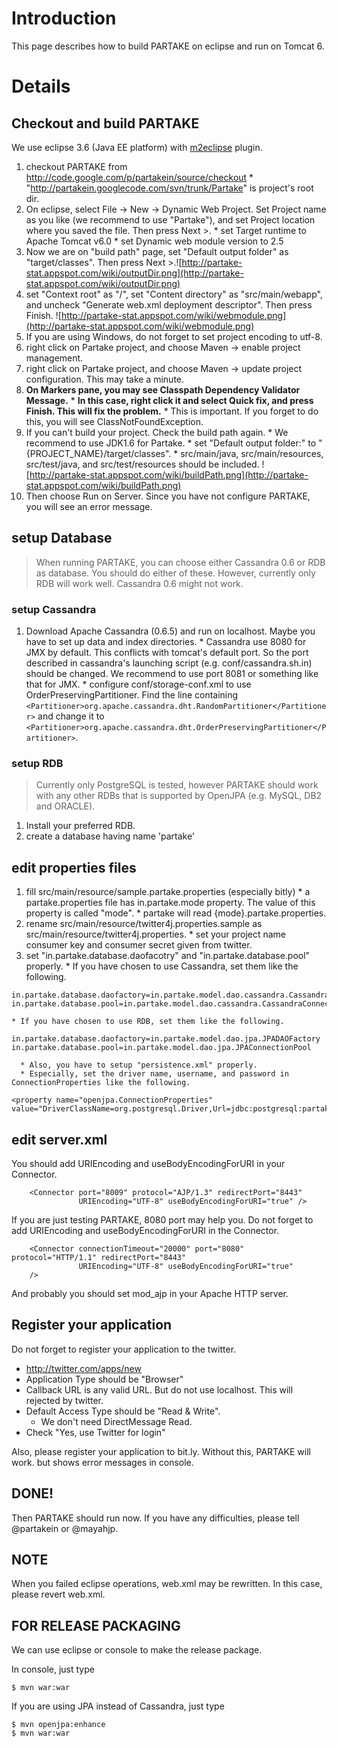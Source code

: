 # Introduction #

This page describes how to build PARTAKE on eclipse and run on Tomcat 6.

# Details #
## Checkout and build PARTAKE ##
We use eclipse 3.6 (Java EE platform) with [m2eclipse](http://m2eclipse.sonatype.org/sites/m2e) plugin.
  1. checkout PARTAKE from http://code.google.com/p/partakein/source/checkout
    * "http://partakein.googlecode.com/svn/trunk/Partake" is project's root dir.
  1. On eclipse, select File -> New -> Dynamic Web Project. Set Project name as you like (we recommend to use "Partake"), and set Project location where you saved the file. Then press Next >.
    * set Target runtime to Apache Tomcat v6.0
    * set Dynamic web module version to 2.5
  1. Now we are on "build path" page, set "Default output folder" as "target/classes". Then press Next >.![http://partake-stat.appspot.com/wiki/outputDir.png](http://partake-stat.appspot.com/wiki/outputDir.png)
  1. set "Context root" as "/", set "Content directory" as "src/main/webapp", and uncheck "Generate web.xml deployment descriptor". Then press Finish. ![http://partake-stat.appspot.com/wiki/webmodule.png](http://partake-stat.appspot.com/wiki/webmodule.png)
  1. If you are using Windows, do not forget to set project encoding to utf-8.
  1. right click on Partake project, and choose Maven -> enable project management.
  1. right click on Partake project, and choose Maven -> update project configuration. This may take a minute.
  1. **On Markers pane, you may see Classpath Dependency Validator Message.**
    * **In this case, right click it and select Quick fix, and press Finish. This will fix the problem.**
    * This is important. If you forget to do this, you will see ClassNotFoundException.
  1. If you can't build your project. Check the build path again.
    * We recommend to use JDK1.6 for Partake.
    * set "Default output folder:" to "{PROJECT\_NAME}/target/classes".
    * src/main/java, src/main/resources, src/test/java, and src/test/resources should be included. ![http://partake-stat.appspot.com/wiki/buildPath.png](http://partake-stat.appspot.com/wiki/buildPath.png)
  1. Then choose Run on Server. Since you have not configure PARTAKE, you will see an error message.

## setup Database ##

> When running PARTAKE, you can choose either Cassandra 0.6 or RDB as database. You should do either of these.
> However, currently only RDB will work well. Cassandra 0.6 might not work.

### setup Cassandra ###

  1. Download Apache Cassandra (0.6.5) and run on localhost. Maybe you have to set up data and index directories.
    * Cassandra use 8080 for JMX by default. This conflicts with tomcat's default port. So the port described in cassandra's launching script (e.g. conf/cassandra.sh.in) should be changed. We recommend to use port 8081 or something like that for JMX.
    * configure conf/storage-conf.xml to use OrderPreservingPartitioner. Find the line containing ` <Partitioner>org.apache.cassandra.dht.RandomPartitioner</Partitioner> ` and change it to ` <Partitioner>org.apache.cassandra.dht.OrderPreservingPartitioner</Partitioner> `.

### setup RDB ###

> Currently only PostgreSQL is tested, however PARTAKE should work with any other RDBs that is supported by OpenJPA (e.g. MySQL, DB2 and ORACLE).

  1. Install your preferred RDB.
  1. create a database having name 'partake'

## edit properties files ##
  1. fill src/main/resource/sample.partake.properties (especially bitly)
    * a partake.properties file has in.partake.mode property. The value of this property is called "mode".
    * partake will read {mode}.partake.properties.
  1. rename src/main/resource/twitter4j.properties.sample as src/main/resource/twitter4j.properties.
    * set your project name consumer key and consumer secret given from twitter.
  1. set "in.partake.database.daofacotry" and "in.partake.database.pool" properly.
    * If you have chosen to use Cassandra, set them like the following.
```
in.partake.database.daofactory=in.partake.model.dao.cassandra.CassandraDAOFactory
in.partake.database.pool=in.partake.model.dao.cassandra.CassandraConnectionPool
```
    * If you have chosen to use RDB, set them like the following.
```
in.partake.database.daofactory=in.partake.model.dao.jpa.JPADAOFactory
in.partake.database.pool=in.partake.model.dao.jpa.JPAConnectionPool
```
      * Also, you have to setup "persistence.xml" properly.
      * Especially, set the driver name, username, and password in ConnectionProperties like the following.
```
<property name="openjpa.ConnectionProperties" value="DriverClassName=org.postgresql.Driver,Url=jdbc:postgresql:partake,Username=partake,Password=partake"/>
```

## edit server.xml ##
You should add URIEncoding and useBodyEncodingForURI in your Connector.
```
    <Connector port="8009" protocol="AJP/1.3" redirectPort="8443"
      		   URIEncoding="UTF-8" useBodyEncodingForURI="true" />
```

If you are just testing PARTAKE, 8080 port may help you. Do not forget to add URIEncoding and useBodyEncodingForURI in the Connector.
```
    <Connector connectionTimeout="20000" port="8080" protocol="HTTP/1.1" redirectPort="8443"
    		   URIEncoding="UTF-8" useBodyEncodingForURI="true"
    />
```

And probably you should set mod\_ajp in your Apache HTTP server.

## Register your application ##
Do not forget to register your application to the twitter.
  * http://twitter.com/apps/new
  * Application Type should be "Browser"
  * Callback URL is any valid URL. But do not use localhost. This will rejected by twitter.
  * Default Access Type should be "Read & Write".
    * We don't need DirectMessage Read.
  * Check "Yes, use Twitter for login"

Also, please register your application to bit.ly. Without this, PARTAKE will work. but shows error messages in console.

## DONE! ##

Then PARTAKE should run now. If you have any difficulties, please tell @partakein or @mayahjp.


## NOTE ##

When you failed eclipse operations, web.xml may be rewritten. In this case, please revert web.xml.

## FOR RELEASE PACKAGING ##

We can use eclipse or console to make the release package.

In console, just type
```
$ mvn war:war
```

If you are using JPA instead of Cassandra, just type
```
$ mvn openjpa:enhance
$ mvn war:war
```